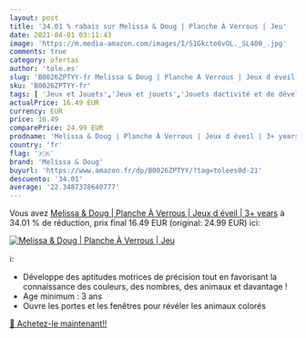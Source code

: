 ```yaml
---
layout: post
title: '34.01 % rabais sur Melissa & Doug | Planche À Verrous | Jeu'
date: 2021-04-01 03:11:43
image: 'https://m.media-amazon.com/images/I/51Gkcto6vOL._SL400_.jpg'
comments: true
category: ofertas
author: 'tole.es'
slug: 'B0026ZPTYY-fr Melissa & Doug | Planche À Verrous | Jeux d éveil | 3+ years'
sku: 'B0026ZPTYY-fr'
tags: [ 'Jeux et Jouets','Jeux et jouets','Jouets dactivité et de développement','Jouets déveil et 1er âge','Puzzles','Puzzles en bois','melissa & doug', ]
actualPrice: 16.49 EUR
currency: EUR
price: 16.49
comparePrice: 24.99 EUR
prodname: 'Melissa & Doug | Planche À Verrous | Jeux d éveil | 3+ years'
country: 'fr'
flag: '🇫🇷'
brand: 'Melissa & Doug'
buyurl: 'https://www.amazon.fr/dp/B0026ZPTYY/?tag=tolees0d-21'
descuento: '34.01'
average: '22.3487378640777'
---
```


Vous avez [Melissa & Doug | Planche À Verrous | Jeux d éveil | 3+ years](https://www.amazon.fr/dp/B0026ZPTYY/?tag=tolees0d-21)  à  34.01 % de réduction, prix final  16.49 EUR (original: 24.99 EUR) ici:

[![Melissa & Doug | Planche À Verrous | Jeu](https://m.media-amazon.com/images/I/51Gkcto6vOL._SL400_.jpg)](https://www.amazon.fr/dp/B0026ZPTYY/?tag=tolees0d-21)

ℹ️:

- Développe des aptitudes motrices de précision tout en favorisant la connaissance des couleurs, des nombres, des animaux et davantage !
- Age minimum : 3 ans
- Ouvre les portes et les fenêtres pour révéler les animaux colorés

[🛒 Achetez-le maintenant!!](https://www.amazon.fr/dp/B0026ZPTYY/?tag=tolees0d-21)

